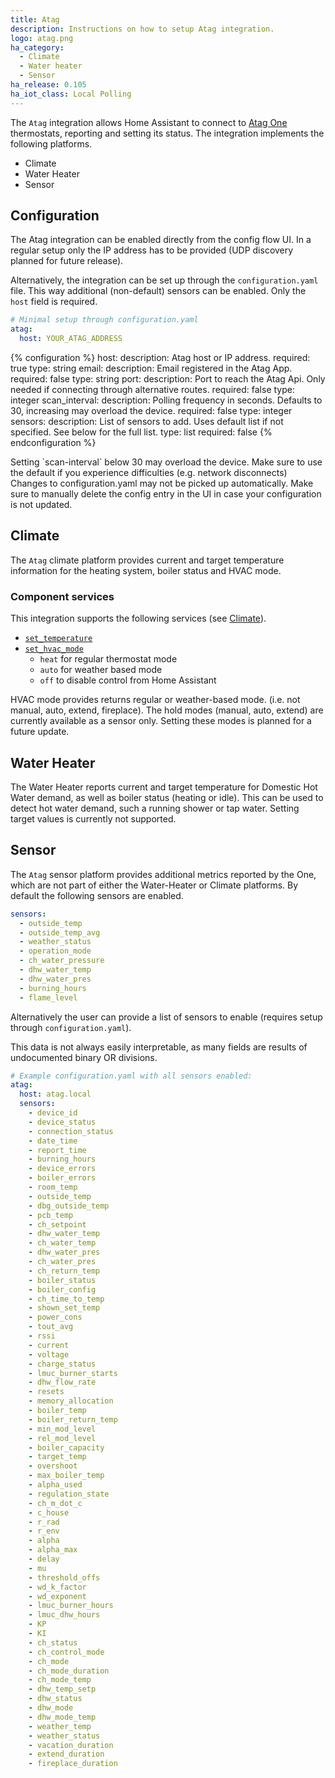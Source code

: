 ```yaml
---
title: Atag
description: Instructions on how to setup Atag integration.
logo: atag.png
ha_category:
  - Climate
  - Water heater
  - Sensor
ha_release: 0.105
ha_iot_class: Local Polling
---
```


The `Atag` integration allows Home Assistant to connect to [Atag One](https://atag-one.com) thermostats, reporting and setting its status.
The integration implements the following platforms.

- Climate
- Water Heater
- Sensor

## Configuration

The Atag integration can be enabled directly from the config flow UI.
In a regular setup only the IP address has to be provided (UDP discovery planned for future release).

Alternatively, the integration can be set up through the `configuration.yaml` file.
This way additional (non-default) sensors can be enabled. Only the `host` field is required.

```yaml
# Minimal setup through configuration.yaml
atag:
  host: YOUR_ATAG_ADDRESS
```

{% configuration %}
host:
  description: Atag host or IP address.
  required: true
  type: string
email:
  description: Email registered in the Atag App.
  required: false
  type: string
port:
  description: Port to reach the Atag Api. Only needed if connecting through alternative routes.
  required: false
  type: integer
scan_interval:
  description: Polling frequency in seconds. Defaults to 30, increasing may overload the device.
  required:  false
  type: integer
sensors:
  description: List of sensors to add. Uses default list if not specified. See below for the full list.
  type: list
  required: false
{% endconfiguration %}

<div class='note warning'>
Setting `scan-interval` below 30 may overload the device. Make sure to use the default if you experience difficulties (e.g. network disconnects)
</div>

<div class='note'>
Changes to configuration.yaml may not be picked up automatically. Make sure to manually delete the config entry in the UI in case your configuration is not updated.
</div>

## Climate

The `Atag` climate platform provides current and target temperature information for the heating system, boiler status and HVAC mode.

### Component services

This integration supports the following services (see [Climate](/integrations/climate/)).

- [`set_temperature`](/integrations/climate/#service-climateset_temperature)
- [`set_hvac_mode`](/integrations/climate/#service-climateset_hvac_mode)
  - `heat` for regular thermostat mode
  - `auto` for weather based mode
  - `off` to disable control from Home Assistant

<div class='note'>
HVAC mode provides returns regular or weather-based mode. (i.e. not manual, auto, extend, fireplace).
The hold modes (manual, auto, extend) are currently available as a sensor only. Setting these modes is planned for a future update.
</div>

## Water Heater

The Water Heater reports current and target temperature for Domestic Hot Water demand, as well as boiler status (heating or idle). This can be used to detect hot water demand, such a running shower or tap water.
Setting target values is currently not supported.

## Sensor

The `Atag` sensor platform provides additional metrics reported by the One, which are not part of either the Water-Heater or Climate platforms.
By default the following sensors are enabled.

```yaml
sensors:
  - outside_temp
  - outside_temp_avg
  - weather_status
  - operation_mode
  - ch_water_pressure
  - dhw_water_temp
  - dhw_water_pres
  - burning_hours
  - flame_level
```

Alternatively the user can provide a list of sensors to enable (requires setup through `configuration.yaml`).
<div class='note'>
This data is not always easily interpretable, as many fields are results of undocumented binary OR divisions.
</div>

```yaml
# Example configuration.yaml with all sensors enabled:
atag:
  host: atag.local
  sensors:
    - device_id
    - device_status
    - connection_status
    - date_time
    - report_time
    - burning_hours
    - device_errors
    - boiler_errors
    - room_temp
    - outside_temp
    - dbg_outside_temp
    - pcb_temp
    - ch_setpoint
    - dhw_water_temp
    - ch_water_temp
    - dhw_water_pres
    - ch_water_pres
    - ch_return_temp
    - boiler_status
    - boiler_config
    - ch_time_to_temp
    - shown_set_temp
    - power_cons
    - tout_avg
    - rssi
    - current
    - voltage
    - charge_status
    - lmuc_burner_starts
    - dhw_flow_rate
    - resets
    - memory_allocation
    - boiler_temp
    - boiler_return_temp
    - min_mod_level
    - rel_mod_level
    - boiler_capacity
    - target_temp
    - overshoot
    - max_boiler_temp
    - alpha_used
    - regulation_state
    - ch_m_dot_c
    - c_house
    - r_rad
    - r_env
    - alpha
    - alpha_max
    - delay
    - mu
    - threshold_offs
    - wd_k_factor
    - wd_exponent
    - lmuc_burner_hours
    - lmuc_dhw_hours
    - KP
    - KI
    - ch_status
    - ch_control_mode
    - ch_mode
    - ch_mode_duration
    - ch_mode_temp
    - dhw_temp_setp
    - dhw_status
    - dhw_mode
    - dhw_mode_temp
    - weather_temp
    - weather_status
    - vacation_duration
    - extend_duration
    - fireplace_duration
```
